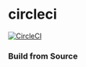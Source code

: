 # circleci

[![CircleCI](https://circleci.com/gh/zhouxianyou/circleci.svg?style=svg)](https://circleci.com/gh/zhouxianyou/circleci)

### Build from Source
